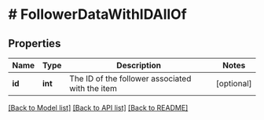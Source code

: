 # # FollowerDataWithIDAllOf

## Properties

Name | Type | Description | Notes
------------ | ------------- | ------------- | -------------
**id** | **int** | The ID of the follower associated with the item | [optional]

[[Back to Model list]](../README.md#documentation-for-models) [[Back to API list]](../README.md#documentation-for-api-endpoints) [[Back to README]](../README.md)
